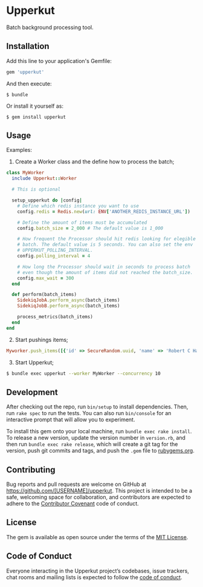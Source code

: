 # Upperkut

Batch background processing tool.

## Installation

Add this line to your application's Gemfile:

```ruby
gem 'upperkut'
```

And then execute:

    $ bundle

Or install it yourself as:

    $ gem install upperkut

## Usage
Examples:

1) Create a Worker class and the define how to process the batch;
  ```ruby
  class MyWorker
    include Upperkut::Worker

    # This is optional

    setup_upperkut do |config|
      # Define which redis instance you want to use
      config.redis = Redis.new(url: ENV['ANOTHER_REDIS_INSTANCE_URL'])

      # Define the amount of items must be accumulated
      config.batch_size = 2_000 # The default value is 1_000

      # How frequent the Processor should hit redis looking for elegible
      # batch. The default value is 5 seconds. You can also set the env
      # UPPERKUT_POLLING_INTERVAL.
      config.polling_interval = 4

      # How long the Processor should wait in seconds to process batch
      # even though the amount of items did not reached the batch_size.
      config.max_wait = 300
    end

    def perform(batch_items)
      SidekiqJobA.perform_async(batch_items)
      SidekiqJobB.perform_async(batch_items)

      process_metrics(batch_items)
    end
  end
  ```

2) Start pushings items;
  ```ruby
  Myworker.push_items([{'id' => SecureRandom.uuid, 'name' => 'Robert C Hall',  'action' => 'EMAIL_OPENNED'}])
  ```

3) Start Upperkut;
  ```bash
  $ bundle exec upperkut --worker MyWorker --concurrency 10
  ```

## Development

After checking out the repo, run `bin/setup` to install dependencies. Then, run `rake spec` to run the tests. You can also run `bin/console` for an interactive prompt that will allow you to experiment.

To install this gem onto your local machine, run `bundle exec rake install`. To release a new version, update the version number in `version.rb`, and then run `bundle exec rake release`, which will create a git tag for the version, push git commits and tags, and push the `.gem` file to [rubygems.org](https://rubygems.org).

## Contributing

Bug reports and pull requests are welcome on GitHub at https://github.com/[USERNAME]/upperkut. This project is intended to be a safe, welcoming space for collaboration, and contributors are expected to adhere to the [Contributor Covenant](http://contributor-covenant.org) code of conduct.

## License

The gem is available as open source under the terms of the [MIT License](https://opensource.org/licenses/MIT).

## Code of Conduct

Everyone interacting in the Upperkut project’s codebases, issue trackers, chat rooms and mailing lists is expected to follow the [code of conduct](https://github.com/[USERNAME]/upperkut/blob/master/CODE_OF_CONDUCT.md).
